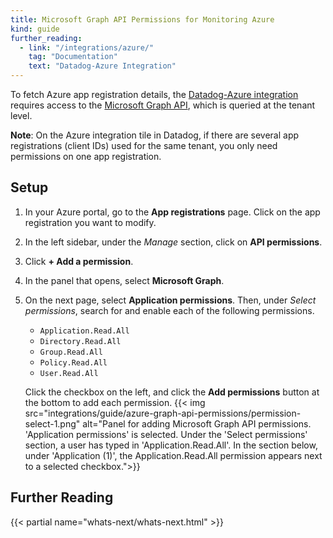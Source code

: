 ```yaml
---
title: Microsoft Graph API Permissions for Monitoring Azure
kind: guide
further_reading:
  - link: "/integrations/azure/"
    tag: "Documentation"
    text: "Datadog-Azure Integration"
---
```


To fetch Azure app registration details, the [Datadog-Azure integration][1] requires access to the [Microsoft Graph API][2], which is queried at the tenant level.

**Note**: On the Azure integration tile in Datadog, if there are several app registrations (client IDs) used for the same tenant, you only need permissions on one app registration.

## Setup

1. In your Azure portal, go to the **App registrations** page. Click on the app registration you want to modify.
2. In the left sidebar, under the _Manage_ section, click on **API permissions**. 
3. Click **+ Add a permission**.
4. In the panel that opens, select **Microsoft Graph**.
5. On the next page, select **Application permissions**. Then, under _Select permissions_, search for and enable each of the following permissions. 
   - `Application.Read.All`
   - `Directory.Read.All`
   - `Group.Read.All`
   - `Policy.Read.All`
   - `User.Read.All`
     
   Click the checkbox on the left, and click the **Add permissions** button at the bottom to add each permission.
   {{< img src="integrations/guide/azure-graph-api-permissions/permission-select-1.png" alt="Panel for adding Microsoft Graph API permissions. 'Application permissions' is selected. Under the 'Select permissions' section, a user has typed in 'Application.Read.All'. In the section below, under 'Application (1)', the Application.Read.All permission appears next to a selected checkbox.">}}

## Further Reading

{{< partial name="whats-next/whats-next.html" >}}

[1]: /integrations/azure
[2]: https://learn.microsoft.com/en-us/graph/permissions-reference

